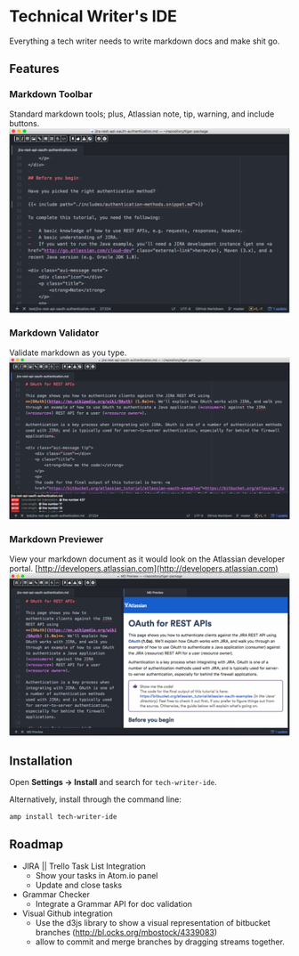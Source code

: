# Technical Writer's IDE
Everything a tech writer needs to write markdown docs and make shit go.

## Features

### Markdown Toolbar
Standard markdown tools; plus, Atlassian note, tip, warning, and include buttons.
![Toolbar](./img/toolbar.png)

### Markdown Validator
Validate markdown as you type.
![Validator](./img/validator.png)

### Markdown Previewer
View your markdown document as it would look on the Atlassian developer portal. [http://developers.atlassian.com](http://developers.atlassian.com)
![Previewer](./img/preview.png)

## Installation
Open **Settings -> Install** and search for `tech-writer-ide`.

Alternatively, install through the command line:
```bash
amp install tech-writer-ide
```

## Roadmap
* JIRA || Trello Task List Integration
  * Show your tasks in Atom.io panel
  * Update and close tasks
* Grammar Checker
  * Integrate a Grammar API for doc validation
* Visual Github integration
    * Use the d3js library to show a visual representation of bitbucket branches (http://bl.ocks.org/mbostock/4339083)
    * allow to commit and merge branches by dragging streams together.
